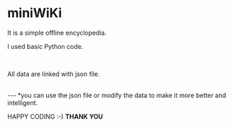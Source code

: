 # miniWiKi
<p>It is a simple offline encyclopedia. </p>
<p>I used basic Python code.</p> </br>
<p>All data are linked with json file.</p></br>
---
*you can use the json file or modify the data to make it more better and intelligent.

HAPPY CODING :-)
__THANK YOU__
